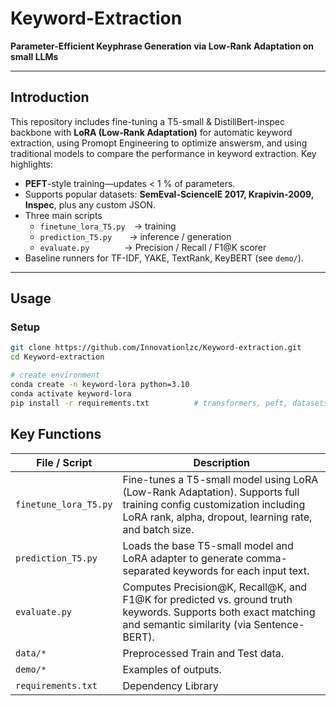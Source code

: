 # **Keyword-Extraction**

**Parameter-Efficient Keyphrase Generation via Low-Rank Adaptation on small LLMs**

------

## **Introduction**

This repository includes fine-tuning a T5-small & DistillBert-inspec backbone with **LoRA (Low-Rank Adaptation)** for automatic keyword extraction, using Promopt Engineering to optimize answersm, and using traditional models to compare the performance in keyword extraction.
Key highlights:

- **PEFT**-style training—updates < 1 % of parameters.  
- Supports popular datasets: **SemEval-ScienceIE 2017, Krapivin-2009, Inspec**, plus any custom JSON.  
- Three main scripts  
  - `finetune_lora_T5.py` → training  
  - `prediction_T5.py`  → inference / generation  
  - `evaluate.py`    → Precision / Recall / F1@K scorer  
- Baseline runners for TF-IDF, YAKE, TextRank, KeyBERT (see `demo/`).

------

## **Usage**

### **Setup**

```bash
git clone https://github.com/Innovationlzc/Keyword-extraction.git
cd Keyword-extraction

# create environment
conda create -n keyword-lora python=3.10
conda activate keyword-lora
pip install -r requirements.txt          # transformers, peft, datasets, …
```


## **Key Functions**

| File / Script         | Description                                                                 |
|-----------------------|-----------------------------------------------------------------------------|
| `finetune_lora_T5.py` | Fine-tunes a T5-small model using LoRA (Low-Rank Adaptation). Supports full training config customization including LoRA rank, alpha, dropout, learning rate, and batch size. |
| `prediction_T5.py`    | Loads the base T5-small model and LoRA adapter to generate comma-separated keywords for each input text.|
| `evaluate.py`         | Computes Precision@K, Recall@K, and F1@K for predicted vs. ground truth keywords. Supports both exact matching and semantic similarity (via Sentence-BERT). |
| `data/*`              | Preprocessed Train and Test data. |
| `demo/*`              | Examples of outputs. |
| `requirements.txt`    | Dependency Library|



